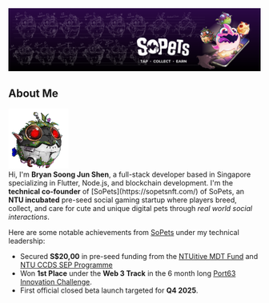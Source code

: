 <img src="https://github.com/vrevolverrr/vrevolverrr/blob/main/assets/banner.png?raw=true"/>

<h2>About Me</h2>
<img src="https://raw.githubusercontent.com/vrevolverrr/vrevolverrr/refs/heads/main/assets/idle-2-resized.gif?raw=true" width=120 height=120><br>
Hi, I'm <b>Bryan Soong Jun Shen</b>, a full-stack developer based in Singapore specializing in Flutter, Node.js, and blockchain development. I'm the <b>technical co-founder</b> of [SoPets](https://sopetsnft.com/) of SoPets, an <b>NTU incubated</b> pre-seed social gaming startup where players breed, collect, and care for cute and unique digital pets through <i>real world social interactions</i>. 

Here are some notable achievements from [SoPets](https://sopetsnft.com/) under my technical leadership:

- Secured <b>S$20,00</b> in pre-seed funding from the [NTUitive MDT Fund](https://www.ntuitive.sg/inventor/grants-funding) and [NTU CCDS SEP Programme](https://www.ntu.edu.sg/i-lab/research-focus/student-entrepreneurship-program-(sep))
- Won <b>1st Place</b> under the <b>Web 3 Track</b> in the 6 month long [Port63 Innovation Challenge](https://www.ntu.edu.sg/innovates/news-events/port63#Content_C443_Col02).
- First official closed beta launch targeted for <b>Q4 2025</b>.